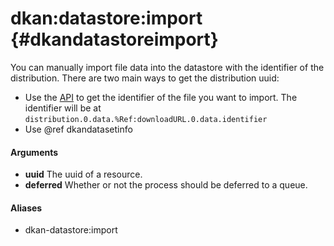 # dkan:datastore:import {#dkandatastoreimport}

You can manually import file data into the datastore with the identifier of the distribution. There are two main ways to get the distribution uuid:
- Use the [API](https://demo.getdkan.org/api/1/metastore/schemas/dataset/items?show-reference-ids) to get the identifier of the file you want to import. The identifier will be at ``distribution.0.data.%Ref:downloadURL.0.data.identifier``
- Use @ref dkandatasetinfo

#### Arguments

- **uuid** The uuid of a resource.
- **deferred** Whether or not the process should be deferred to a queue.

#### Aliases

- dkan-datastore:import
